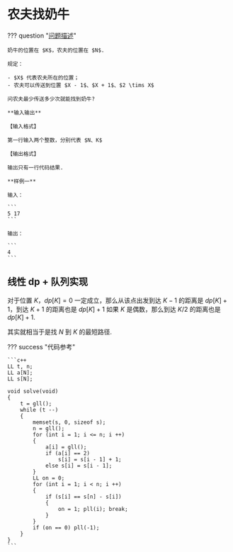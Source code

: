 # 农夫找奶牛

??? question "[问题描述](http://poj.org/problem?id=3278)"

    奶牛的位置在 $K$，农夫的位置在 $N$.

    规定：

    - $X$ 代表农夫所在的位置；
    - 农夫可以传送到位置 $X - 1$、$X + 1$、$2 \tims X$

    问农夫最少传送多少次就能找到奶牛?

    **输入输出**

    【输入格式】

    第一行输入两个整数，分别代表 $N、K$

    【输出格式】

    输出只有一行代码结果.

    **样例一**

    输入：

    ```
    5 17
    ```

    输出：

    ```
    4
    ```

## 线性 dp + 队列实现

对于位置 $K$，$dp[K] = 0$ 一定成立，那么从该点出发到达 $K - 1$ 的距离是 $dp[K] + 1$，到达 $K + 1$ 的距离也是 $dp[K] + 1$ 如果 $K$ 是偶数，那么到达 $K / 2$ 的距离也是 $dp[K] + 1$.

其实就相当于是找 $N$ 到 $K$ 的最短路径.

??? success "代码参考"

    ```c++
    LL t, n;
    LL a[N];
    LL s[N];

    void solve(void)
    {
        t = gll();
        while (t --)
        {
            memset(s, 0, sizeof s);
            n = gll();
            for (int i = 1; i <= n; i ++)
            {
                a[i] = gll();
                if (a[i] == 2)
                    s[i] = s[i - 1] + 1;
                else s[i] = s[i - 1];
            }
            LL on = 0;
            for (int i = 1; i < n; i ++)
            {
                if (s[i] == s[n] - s[i]) 
                {
                    on = 1; pll(i); break;
                }
            }
            if (on == 0) pll(-1);
        }
    }
    ```